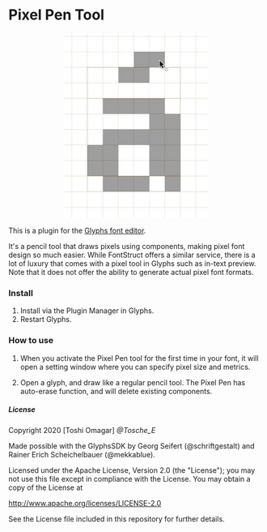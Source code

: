 # Pixel Pen Tool

<p align="center">

<img src="https://raw.githubusercontent.com/Tosche/PixelPenTool/master/Images/PixelPenTool.gif" alt="Pixel Pen">

</p>

This is a plugin for the [Glyphs font editor](http://glyphsapp.com/).

It's a pencil tool that draws pixels using components, making pixel font design so much easier. While FontStruct offers a similar service, there is a lot of luxury that comes with a pixel tool in Glyphs such as in-text preview. Note that it does not offer the ability to generate actual pixel font formats.

### Install

1. Install via the Plugin Manager in Glyphs.
2. Restart Glyphs.

### How to use

1. When you activate the Pixel Pen tool for the first time in your font, it will open a setting window where you can specify pixel size and metrics.

2. Open a glyph, and draw like a regular pencil tool. The Pixel Pen has auto-erase function, and will delete existing components.


##### License

Copyright 2020 [Toshi Omagar] *@Tosche_E*

Made possible with the GlyphsSDK by Georg Seifert (@schriftgestalt) and Rainer Erich Scheichelbauer (@mekkablue).

Licensed under the Apache License, Version 2.0 (the "License");
you may not use this file except in compliance with the License.
You may obtain a copy of the License at

http://www.apache.org/licenses/LICENSE-2.0

See the License file included in this repository for further details.